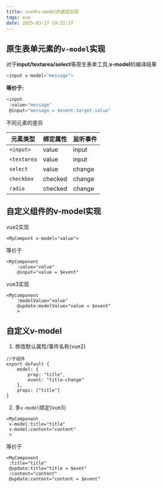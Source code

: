 ```yaml
---
title: vue中v-model的底层实现
tags: vue
date: 2025-03-27 19:52:27
---
```



## 原生表单元素的`v-model`实现

对于**input/textarea/select**等原生表单工具,**v-model**的编译结果

```javascript
<input v-model="message">
```

**等价于:**
```javascript
<input
 :value="message"
 @input="message = $event.target.value"
```

不同元素的差异

| 元素类型        | 绑定属性    | 监听事件   |
|-------------|---------|--------|
| `<input>`   | value   | input  |
| `<textarea` | value   | input  |
| `select`    | value   | change |
| `checkbox`  | checked | change |
| `radio`     | checked | change |

## 自定义组件的**v-model**实现
vue2实现
```vue
<MyCompont v-model="value">
```
等价于
```vue
<MyComponent
    :value="value"
    @input="value = $event"
```

vue3实现
```vue
<MyComponent
    :modelValue="value"
    @update:modelValue="value = $event"
    >
```

## 自定义**v-model**
1. 修改默认属性/事件名称(vue2)
```vue
//子组件
export default {
    model: {
        prop: "title",
        event: "title-change"
    },
    props: ["title"]
}
```
2. 多`v-model`绑定(vue3)
```vue
<MyComponent
 v-model:title="title"
 v-model:content="content"
 >
```
等价于
```vue
<MyComponent
 :title="title"
 @update:title="title = $evet"
 :content="content"
 @update:content="content = $event"
```
